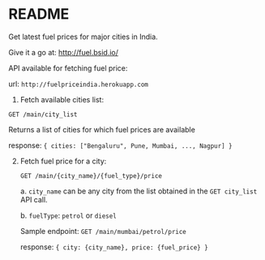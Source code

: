 # README

Get latest fuel prices for major cities in India.

Give it a go at: http://fuel.bsid.io/

API available for fetching fuel price:

url: `http://fuelpriceindia.herokuapp.com`

1. Fetch available cities list:

  `GET /main/city_list`
  
  Returns a list of cities for which fuel prices are available
  
  response: `{ cities: ["Bengaluru", Pune, Mumbai, ..., Nagpur] }`
  
  
2. Fetch fuel price for a city:

   `GET /main/{city_name}/{fuel_type}/price`
   
   a. `city_name` can be any city from the list obtained in the `GET city_list` API call.
   
   b. `fuelType`: `petrol` or `diesel`
   
    Sample endpoint: `GET /main/mumbai/petrol/price`
    
    response: `{ city: {city_name}, price: {fuel_price} }`
    
    
    

